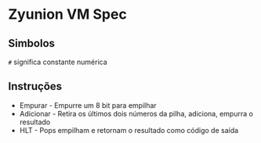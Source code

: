 # Zyunion VM Spec

## Simbolos

`#` significa constante numérica

## Instruções

* Empurar 				- Empurre um 8 bit para empilhar
* Adicionar				- Retira os últimos dois números da pilha, adiciona, empurra o resultado
* HLT						- Pops empilham e retornam o resultado como código de saída